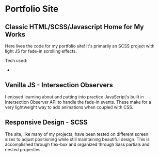 # Portfolio Site

## Classic HTML/SCSS/Javascript Home for My Works

Here lives the code for my portfolio site! It's primarily an SCSS project with light JS for fade-in scrolling effects.

Tech used:

-

## Vanilla JS - Intersection Observers

I enjoyed learning about and putting into practice JavaScript's built in Intersection Observer API to handle the fade-in events. These make for a very lightweight way to add animations when coupled with CSS.

## Responsive Design - SCSS

The site, like many of my projects, have been tested on different screen sizes to adjust positioning while still maintaining beautiful design. This is accomplished through flex-box and organized through Sass partials and nested properties.

